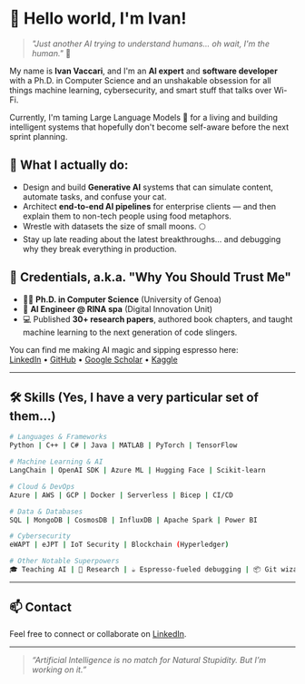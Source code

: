# 👋 Hello world, I'm Ivan!

> _"Just another AI trying to understand humans... oh wait, I'm the human."_ 🤖

My name is **Ivan Vaccari**, and I'm an **AI expert** and **software developer** with a Ph.D. in Computer Science and an unshakable obsession for all things machine learning, cybersecurity, and smart stuff that talks over Wi-Fi.

Currently, I'm taming Large Language Models 🦙 for a living and building intelligent systems that hopefully don't become self-aware before the next sprint planning.

## 🧠 What I actually do:

- Design and build **Generative AI** systems that can simulate content, automate tasks, and confuse your cat.
- Architect **end-to-end AI pipelines** for enterprise clients — and then explain them to non-tech people using food metaphors.
- Wrestle with datasets the size of small moons. 🌕
- Stay up late reading about the latest breakthroughs... and debugging why they break everything in production.

## 📜 Credentials, a.k.a. "Why You Should Trust Me"

- 🧑‍🎓 **Ph.D. in Computer Science** (University of Genoa)
- 💼 **AI Engineer @ RINA spa** (Digital Innovation Unit)
- 💻 Published **30+ research papers**, authored book chapters, and taught machine learning to the next generation of code slingers.

You can find me making AI magic and sipping espresso here:  
[LinkedIn](https://www.linkedin.com/in/ivanvaccari) • [GitHub](https://github.com/ivanvaccarics) • [Google Scholar](https://scholar.google.it/citations?user=O09fwToAAAAJ&hl=en&oi=ao) • [Kaggle](https://www.kaggle.com/ivanvaccari)

---

## 🛠️ Skills (Yes, I have a very particular set of them...)

```bash
# Languages & Frameworks
Python | C++ | C# | Java | MATLAB | PyTorch | TensorFlow

# Machine Learning & AI
LangChain | OpenAI SDK | Azure ML | Hugging Face | Scikit-learn

# Cloud & DevOps
Azure | AWS | GCP | Docker | Serverless | Bicep | CI/CD

# Data & Databases
SQL | MongoDB | CosmosDB | InfluxDB | Apache Spark | Power BI

# Cybersecurity
eWAPT | eJPT | IoT Security | Blockchain (Hyperledger)

# Other Notable Superpowers
🎓 Teaching AI | 🧠 Research | ☕ Espresso-fueled debugging | 📦 Git wizardry
```

---

## 📫 Contact

Feel free to connect or collaborate on [LinkedIn](https://www.linkedin.com/in/ivanvaccari).

---

> _“Artificial Intelligence is no match for Natural Stupidity. But I’m working on it.”_
